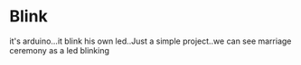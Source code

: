 # Blink
it's arduino...it blink his own led..Just a simple project..we can see marriage ceremony as a led blinking
